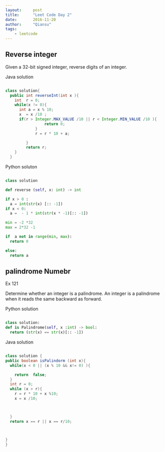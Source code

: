 ```yaml
---
layout:     post
title:      "Leet Code Day 2"
date:       2016-11-20
author:     "Qiansu"
tags:
    - leetcode
---
```


## Reverse integer

Given a 32-bit signed integer, reverse digits of an integer.

Java solution

```Java

class solution{
  public int reverseInt(int x ){
    int  r = 0;
    while(x != 0){
      int a = x % 10;
      x  = x /10 ;
      if(r > Integer.MAX_VALUE /10 || r < Integer.MIN_VALUE /10 ){
                 return 0;
             }
             r = r * 10 + a;

         }
         return r;
    }
  }
```

Python soluton

```python

class solution

def reverse (self, x: int) -> int

if x > 0 :
  a = int(str(x) [:: -1])
if x < 0:
  a =  - 1 * int(str(x * -1)[:: -1])

min = -2 *32
max = 2*32 -1

if  a not in range(min, max):
  return 0

else:
  return a

```
## palindrome Numebr

Ex 121

Determine whether an integer is a palindrome. An integer is a palindrome when it reads the same backward as forward.



Python solution
```python

class solution:
def is Palindrome(self, x :int) -> bool:
  return (str(x) == str(x)[:: -1])
```

Java solution 

```java

class solution {
public boolean isPalindorm (int x){
  while(x < 0 || (x % 10 && x!= 0) ){

    return  false;
  }
  int r = 0;
  while (x > r){
    r = r * 10 + x %10;
    x = x /10;



  }
  return x == r || x == r/10;



}
}



```
